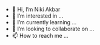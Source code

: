 - 👋 Hi, I’m Niki Akbar
- 👀 I’m interested in ...
- 🌱 I’m currently learning ...
- 💞️ I’m looking to collaborate on ...
- 📫 How to reach me ...

<!---
djnixy/djnixy is a ✨ special ✨ repository because its `README.md` (this file) appears on your GitHub profile.
You can click the Preview link to take a look at your changes.
--->
